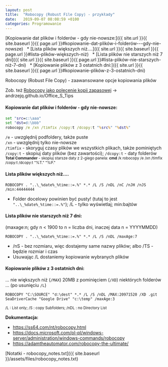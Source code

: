 ```yaml
---
layout: post
title:  "Robocopy (Robust File Copy) - przykłady"
date:   2019-09-07 08:08:59 +0100
categories: Programowanie
---
```


[Kopiowanie dat plików i folderów - gdy nie-nowsze:]({{ site.url }}{{ site.baseurl }}{{ page.url }}#kopiowanie-dat-plików-i-folderów---gdy-nie-nowsze) &nbsp; *
[Lista plików większych niż….]({{ site.url }}{{ site.baseurl }}{{ page.url }}#lista-plików-większych-niż) &nbsp; *
[Lista plików nie starszych niż 7 dni]({{ site.url }}{{ site.baseurl }}{{ page.url }}#lista-plików-nie-starszych-niż-7-dni) &nbsp; *
[Kopiowanie plików z 3 ostatnich dni:]({{ site.url }}{{ site.baseurl }}{{ page.url }}#kopiowanie-plików-z-3-ostatnich-dni) &nbsp; 

Robocopy (Robust File Copy) - zaawansowane opcje kopiowania plików

Zob. też [Robocopy jako polecenie kopii zapasowej](https://andrzejq.github.io/Office_S_Tips/system/2020/02/20/Backup_dysku_SSD.html#6-robocopy-robust-file-copy) -> andrzejq.github.io/Office_S_Tips

#### Kopiowanie dat plików i folderów - gdy nie-nowsze:

````bat
set "src=c:\aaa"
set "dst=d:\bbb"
robocopy /e /xn /timfix /copy:t /dcopy:t "%src%" "%dst%"
````
`/e` - uwzględnij podfoldery, także puste  
`/xn` - uwzględnij tylko nie-nowsze  
`/timfix` - skoryguj czasy plików we wszystkich plikach, także pominiętych  
`/copy:t` - skopiuj daty plików (bez zawartości); `/dcopy:t` - daty folderów  
<small>**Total Commander** - skopiuj starsze daty z 2-giego panela: **cmd** /k robocopy /e /xn /timfix /copy:t /dcopy:t "%T\." "%P\."</small>


#### Lista plików większych niż....

	ROBOCOPY . "..\_%date%_%time::=.%" *.* /L /S /nDL /nC /nJH /nJS /min:44444444

* Folder docelowy powinien być pusty! (tutaj to jest `"..\_%date%_%time::=.%"`); /L - tylko wyświetlaj; min:bajtów
		
#### Lista plików nie starszych niż 7 dni:

(maxage:n; gdy n < 1900 to n = liczba dni, inaczej data n = YYYYMMDD)

	ROBOCOPY . "..\_%date%_%time::=.%" *.* /L /S /nDL /maxAge:7

* /nS - bez rozmiaru, więc dostajemy same nazwy plików; albo /TS - będzie rozmiar i czas 
* Usuwając /L dostaniemy kopiowanie wybranych plików

#### Kopiowanie plików z 3 ostatnich dni:

... nie większych niż (`/MAX`) 20MB z pominięciem (`/XD`) niektórych folderów   
... (po usunięciu `/L`) 

	ROBOCOPY "C:\SOURCE" "d:\dest" *.* /L /S /nDL /MAX:20971520 /XD .git SeaDriverCache "Google Drive" "c:\temp" /maxAge:3

<small>
/L : List only; /S : copy Subfolders; /nDL : no Directory List
</small> 

**Dokumentacja:**

* <https://ss64.com/nt/robocopy.html>
* <https://docs.microsoft.com/pl-pl/windows-server/administration/windows-commands/robocopy>
* <https://adamtheautomator.com/robocopy-the-ultimate/>


[Notatki - robocopy_notes.txt]({{ site.baseurl }}/assets/files/robocopy_notes.txt)


<style> pre code {font-size: smaller;} </style>
